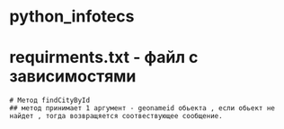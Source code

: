 # python_infotecs

# requirments.txt - файл с зависимостями
```
# Метод findCityById
## метод принимает 1 аргумент - geonameid обьекта , если обьект не найдет , тогда возвращяется соотвествующее сообщение.
